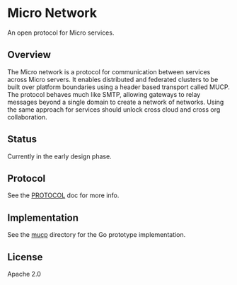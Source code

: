# Micro Network

An open protocol for Micro services.

## Overview

The Micro network is a protocol for communication between services across Micro servers. 
It enables distributed and federated clusters to be built over platform boundaries using 
a header based transport called MUCP. The protocol behaves much like SMTP, allowing gateways 
to relay messages beyond a single domain to create a network of networks. Using the same approach 
for services should unlock cross cloud and cross org collaboration.

## Status

Currently in the early design phase.

## Protocol

See the [PROTOCOL](PROTOCOL.md) doc for more info.

## Implementation

See the [mucp](mucp) directory for the Go prototype implementation.

## License

Apache 2.0
